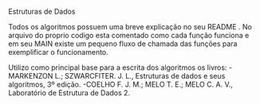 Estruturas de Dados

Todos os algoritmos possuem uma breve explicação no seu README . No arquivo do proprio codigo esta comentado como cada função funciona e em seu MAIN existe um pequeno fluxo de chamada das funções para exemplificar o funcionamento.

Utilizo como principal base para a escrita dos algoritmos os livros:
-MARKENZON L.; SZWARCFITER. J. L., Estruturas de dados e seus algoritmos, 3º edição.
-COELHO F. J. M.; MELO T. E.; MELO C. A. V., Laboratório de Estrutura de Dados 2.
